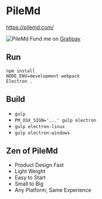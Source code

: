 # PileMd

https://pilemd.com/

![PileMd](https://pilemd.com/images/top1.png)
Fund me on [Gratipay](https://gratipay.com/~hirokiky/)

## Run

```
npm install
NODE_ENV=development webpack
Electron .
```

## Build

* `gulp`
* `PM_OSX_SIGN='...' gulp electron`
* `gulp electron-linux`
* `gulp electron-windows`

## Zen of PileMd

* Product Design Fast
* Light Weight
* Easy to Start
* Small to Big
* Any Platform, Same Experience
